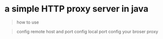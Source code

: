 a simple HTTP proxy server in java
=========

> how to use

> config remote host and port
> config local port
> config your broser proxy